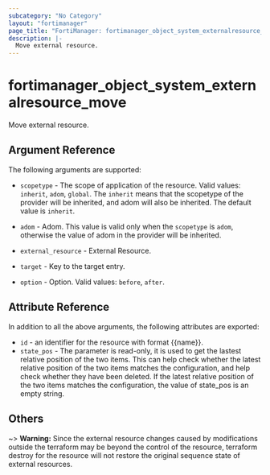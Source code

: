 ```yaml
---
subcategory: "No Category"
layout: "fortimanager"
page_title: "FortiManager: fortimanager_object_system_externalresource_move"
description: |-
  Move external resource.
---
```


# fortimanager_object_system_externalresource_move
Move external resource.

## Argument Reference


The following arguments are supported:

* `scopetype` - The scope of application of the resource. Valid values: `inherit`, `adom`, `global`. The `inherit` means that the scopetype of the provider will be inherited, and adom will also be inherited. The default value is `inherit`.
* `adom` - Adom. This value is valid only when the `scopetype` is `adom`, otherwise the value of adom in the provider will be inherited.
* `external_resource` - External Resource.

* `target` - Key to the target entry.
* `option` - Option. Valid values: `before`, `after`.


## Attribute Reference

In addition to all the above arguments, the following attributes are exported:
* `id` - an identifier for the resource with format {{name}}.
* `state_pos` - The parameter is read-only, it is used to get the lastest relative position of the two items. This can help check whether the latest relative position of the two items matches the configuration, and help check whether they have been deleted. If the latest relative position of the two items matches the configuration, the value of state_pos is an empty string.

## Others

~> **Warning:** Since the external resource changes caused by modifications outside the terraform may be beyond the control of the resource, terraform destroy for the resource will not restore the original sequence state of external resources.
